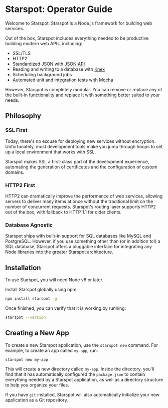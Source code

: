 # Starspot: Operator Guide

Welcome to Starspot. Starspot is a Node.js framework for building web services.

Out of the box, Starspot includes everything needed to be productive
building modern web APIs, including:

* SSL/TLS
* HTTP2
* Standardized JSON with [JSON:API][json-api]
* Reading and writing to a database with [Knex][knex]
* Scheduling background jobs
* Automated unit and integration tests with [Mocha][mocha]

[json-api]: http://jsonapi.org
[knex]: http://knexjs.org
[mocha]: https://mochajs.org

However, Starspot is completely modular. You can remove or replace any of the
built-in functionality and replace it with something better suited to your
needs.

## Philosophy

### SSL First

Today, there's no excuse for deploying new services without encryption.
Unfortunately, most development tools make you jump through hoops to set up a
local environment that works with SSL.

Starspot makes SSL a first-class part of the development experience, automating
the generation of certificates and the configuration of custom domains.

### HTTP2 First

HTTP2 can dramatically improve the performance of web services, allowing servers
to deliver many items at once without the traditional limit on the number of
concurrent requests. Starspot's routing layer supports HTTP2 out of the box,
with fallback to HTTP 1.1 for older clients.

### Database Agnostic

Starspot ships with built-in support for SQL databases like MySQL and
PostgreSQL. However, if you use something other than (or in addition to!) a SQL
database, Starspot offers a pluggable interface for integrating any Node
libraries into the greater Starspot architecture.

## Installation

To use Starspot, you will need Node v6 or later.

Install Starspot globally using npm:

```sh
npm install starspot -g
```

Once finished, you can verify that it is working by running:

```sh
starspot --version
```

## Creating a New App

To create a new Starspot application, use the `starspot new` command. For example,
to create an app called `my-app`, run:

```sh
starspot new my-app
```

This will create a new directory called `my-app`. Inside the directory, you'll
find that it has automatically configured the `package.json` to contain
everything needed by a Starspot application, as well as a directory structure to
help you organize your files.

If you have `git` installed, Starspot will also automatically initialize your new application
as a Git repository.

